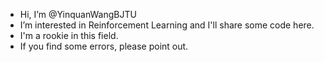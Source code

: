 -  Hi, I’m @YinquanWangBJTU
-  I’m interested in Reinforcement Learning and I'll share some code here.
-  I'm a rookie in this field. 
-  If you find some errors, please point out.

<!---
YinquanWangBJTU/YinquanWangBJTU is a ✨ special ✨ repository because its `README.md` (this file) appears on your GitHub profile.
You can click the Preview link to take a look at your changes.
--->
